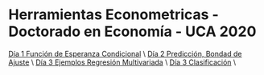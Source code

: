 # Herramientas Econometricas - Doctorado en Economía - UCA 2020

[Día 1 Función de Esperanza Condicional](https://github.com/rpasquini/herramientas-econometricas/blob/main/CEF.ipynb) \\
[Día 2 Predicción, Bondad de Ajuste](https://github.com/rpasquini/herramientas-econometricas/blob/main/OLS_2_Ajuste_Propiedades_Test_de_Hip%C3%B3tesis.ipynb) \\
[Día 3 Ejemplos Regresión Multivariada](https://github.com/rpasquini/herramientas-econometricas/blob/main/Ejemplos_Regresion_Multiple.ipynb) \\
[Día 3 Clasificación](https://github.com/rpasquini/herramientas-econometricas/blob/main/5_Modelos_de_Clasificacion.ipynb) \\



